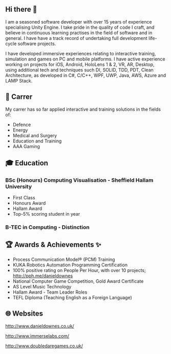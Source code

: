 ## Hi there 👋

I am a seasoned software developer with over 15 years of experience specialising Unity Engine. I take pride in the quality of code I craft, and believe in continuous learning practises in the field of software and in general. I have have a track record of undertaking full development life-cycle software projects.

I have developed immersive experiences relating to interactive training, simulation and games on PC and mobile platforms. I have active experience working on projects for iOS, Android, HoloLens 1 & 2, VR, AR, Desktop, using additional tech and techniques such DI, SOLID, TDD, PDT, Clean Architecture, as developed in C#, C/C++, WPF, UWP, Java, AWS, Azure and LAMP Stack.

## 💼 Carrer

My carrer has so far applied interactive and training solutions in the fields of:

 - Defence
 - Energy
 - Medical and Surgery
 - Education and Training
 - AAA Gaming

## 🎓 Education

### BSc (Honours) Computing Visualisation - Sheffield Hallam University

 - First Class
 - Honours Award
 - Hallam Award
 - Top-5% scoring student in year
 
### B-TEC in Computing - Distinction

## 🏆 Awards & Achievements ✨

 - Process Communication Model® (PCM) Training
 - KUKA Robotics Automation Programming Certification
 - 100% positive rating on People Per Hour, with over 10 projects; http://pph.me/danieldownes
 - National Computer Game Competition, Gold Award Certificate		
 - AS Level Music Technology
 - Hallam Award - Team Leader Roles
 - TEFL Diploma (Teaching English as a Foreign Language)

## 🌐 Websites

http://www.danieldownes.co.uk/

http://www.immerselabs.com/

http://www.doubledaregames.co.uk/

<!--
**danieldownes/danieldownes** is a ✨ _special_ ✨ repository because its `README.md` (this file) appears on your GitHub profile.

Here are some ideas to get you started:

- 🔭 I’m currently working on ...
- 🌱 I’m currently learning ...
- 👯 I’m looking to collaborate on ...
- 🤔 I’m looking for help with ...
- 💬 Ask me about ...
- 📫 How to reach me: ...
- 😄 Pronouns: ...
- ⚡ Fun fact: ...
-->
